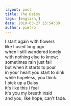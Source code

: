 ```yaml
---
layout: post
title: The Daisy
tags: [english,]
date: 2010-03-27 15:54:00
author: pietro
---
```

I start again with flowers<br/>like I used long ago<br/>when I still wandered lonely<br/>with nothing else to know;<br/>sometimes rain just fall<br/>but when it starts to pour<br/>in your heart you start to sink<br/>while hopeless, you think.<br/>I pick up a Daisy<br/>it's like this I feel<br/>it's you my breath insid<br/>and you, like hope, can't fade.
